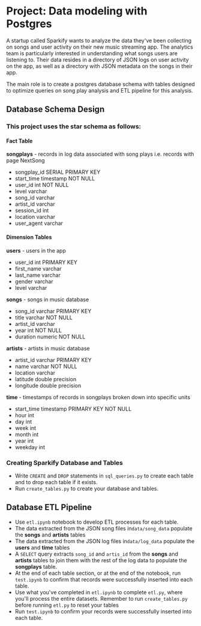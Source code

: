 # Project: Data modeling with Postgres

A startup called Sparkify wants to analyze the data they've been collecting on songs and user activity on their new music streaming app. The analytics team is particularly interested in understanding what songs users are listening to. Their data resides in a directory of JSON logs on user activity on the app, as well as a directory with JSON metadata on the songs in their app.

The main role is to create a postgres database schema with tables designed to optimize queries on song play analysis and ETL pipeline for this analysis. 


## Database Schema Design

### This project uses the star schema as follows:

#### Fact Table

**songplays** - records in log data associated with song plays i.e. records with page NextSong
- songplay_id SERIAL PRIMARY KEY
- start_time timestamp NOT NULL
- user_id int NOT NULL
- level varchar
- song_id varchar
- artist_id varchar
- session_id int
- location varchar
- user_agent varchar

#### Dimension Tables

**users** - users in the app
- user_id int PRIMARY KEY
- first_name varchar
- last_name varchar
- gender varchar
- level varchar

**songs** - songs in music database
- song_id varchar PRIMARY KEY
- title varchar NOT NULL
- artist_id varchar
- year int NOT NULL
- duration numeric NOT NULL

**artists** - artists in music database
- artist_id varchar PRIMARY KEY
- name varchar NOT NULL
- location varchar
- latitude double precision
- longitude double precision

**time** - timestamps of records in songplays broken down into specific units
- start_time timestamp PRIMARY KEY NOT NULL
- hour int
- day int
- week int
- month int
- year int
- weekday int

### Creating Sparkify Database and Tables

- Write `CREATE` and `DROP` statements in `sql_queries.py` to create each table and to drop each table if it exists.
- Run `create_tables.py` to create your database and tables.

## Database ETL Pipeline

- Use `etl.ipynb` notebook to develop ETL processes for each table.
- The data extracted from the JSON song files in`data/song_data` populate the **songs** and **artists** tables
- The data extracted from the JSON log files in`data/log_data` populate the **users** and **time** tables
- A `SELECT` query extracts `song_id` and `artis_id` from the **songs** and **artists** tables to join them with the rest of the log data to populate the **songplays** table.
- At the end of each table section, or at the end of the notebook, run `test.ipynb` to confirm that records were successfully inserted into each table.
- Use what you've completed in `etl.ipynb` to complete `etl.py`, where you'll process the entire datasets. Remember to run `create_tables.py` before running `etl.py` to reset your tables
- Run `test.ipynb` to confirm your records were successfully inserted into each table.



